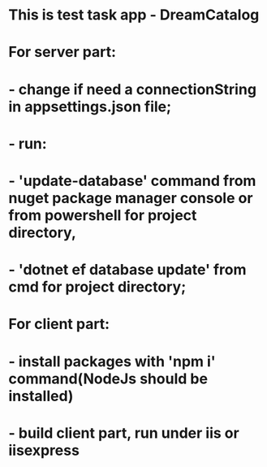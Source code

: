 # This is test task app - DreamCatalog
# For server part:
# - change if need a connectionString in appsettings.json file;
# - run:
#    - 'update-database' command from nuget package manager console or from powershell for project directory,
#    - 'dotnet ef database update' from cmd for project directory;
# For client part:
# - install packages with 'npm i' command(NodeJs should be installed)

# - build client part, run under iis or iisexpress
